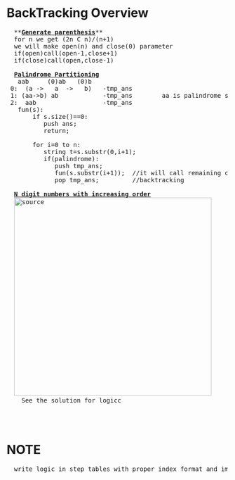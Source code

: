 # BackTracking Overview
  <pre>
  **<b><a href="https://github.com/teja963/DSA_All_Models/blob/master/BackTracking/3.%20generate%20parenthesis.cpp">Generate parenthesis</a></b>**
  for n we get (2n C n)/(n+1)
  we will make open(n) and close(0) parameter
  if(open)call(open-1,close+1)
  if(close)call(open,close-1)
  
  <b><a href="https://github.com/teja963/DSA-and-MYSQL/blob/master/BackTracking/4.%20Palindrome%20Partitioning.cpp">Palindrome Partitioning</a></b>
   aab     (0)ab   (0)b
 0:  (a ->   a  ->   b)   -tmp_ans
 1: (aa->b) ab            -tmp_ans        aa is palindrome so it will go into fun and get b
 2:  aab                  -tmp_ans
   fun(s):
	   if s.size()==0:
	      push ans;
	      return;
	      
	   for i=0 to n:
	      string t=s.substr(0,i+1);
	      if(palindrome):
	         push tmp_ans;
	         fun(s.substr(i+1));  //it will call remaining char 
	         pop tmp_ans;         //backtracking
	        
  <b><a href="https://github.com/teja963/DSA-and-MYSQL/blob/master/BackTracking/5.%20N%20Digit%20numbers%20with%20digits%20in%20increasing%20order.cpp">N digit numbers with increasing order</a></b>
  <img height="450" widht="700" src="https://github.com/teja963/DSA-and-MYSQL/blob/master/BackTracking/images/digits.png" alt="source">
    See the solution for logicc
		          
    
  </pre>
# NOTE
  <pre>
  write logic in step tables with proper index format and implement
  </pre>
